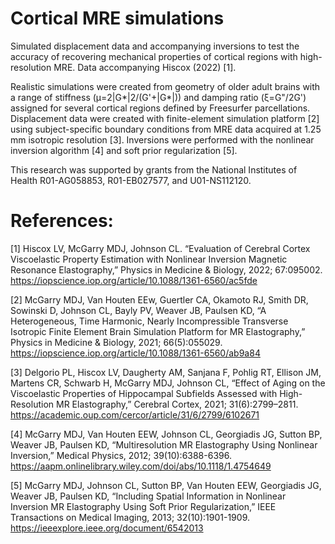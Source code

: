 # Cortical MRE simulations
Simulated displacement data and accompanying inversions to test the accuracy of recovering mechanical properties of cortical regions with high-resolution MRE. Data accompanying Hiscox (2022) [1].

Realistic simulations were created from geometry of older adult brains with a range of stiffness (μ=2|G*|2/(G'+|G*|)) and damping ratio (ξ=G"/2G') assigned for several cortical regions defined by Freesurfer parcellations. Displacement data were created with finite-element simulation platform [2] using subject-specific boundary conditions from MRE data acquired at 1.25 mm isotropic resolution [3]. Inversions were performed with the nonlinear inversion algorithm [4] and soft prior regularization [5].

This research was supported by grants from the National Institutes of Health R01-AG058853, R01-EB027577, and U01-NS112120.

# References:
[1] Hiscox LV, McGarry MDJ, Johnson CL. “Evaluation of Cerebral Cortex Viscoelastic Property Estimation with Nonlinear Inversion Magnetic Resonance Elastography,” Physics in Medicine & Biology, 2022; 67:095002. https://iopscience.iop.org/article/10.1088/1361-6560/ac5fde

[2] McGarry MDJ, Van Houten EEw, Guertler CA, Okamoto RJ, Smith DR, Sowinski D, Johnson CL, Bayly PV, Weaver JB, Paulsen KD, “A Heterogeneous, Time Harmonic, Nearly Incompressible Transverse Isotropic Finite Element Brain Simulation Platform for MR Elastography,” Physics in Medicine & Biology, 2021; 66(5):055029. https://iopscience.iop.org/article/10.1088/1361-6560/ab9a84

[3] Delgorio PL, Hiscox LV, Daugherty AM, Sanjana F, Pohlig RT, Ellison JM, Martens CR, Schwarb H, McGarry MDJ, Johnson CL, “Effect of Aging on the Viscoelastic Properties of Hippocampal Subfields Assessed with High-Resolution MR Elastography,” Cerebral Cortex, 2021; 31(6):2799–2811. https://academic.oup.com/cercor/article/31/6/2799/6102671

[4] McGarry MDJ, Van Houten EEW, Johnson CL, Georgiadis JG, Sutton BP, Weaver JB, Paulsen KD, “Multiresolution MR Elastography Using Nonlinear Inversion,” Medical Physics, 2012; 39(10):6388-6396. https://aapm.onlinelibrary.wiley.com/doi/abs/10.1118/1.4754649

[5] McGarry MDJ, Johnson CL, Sutton BP, Van Houten EEW, Georgiadis JG, Weaver JB, Paulsen KD, “Including Spatial Information in Nonlinear Inversion MR Elastography Using Soft Prior Regularization,” IEEE Transactions on Medical Imaging, 2013; 32(10):1901-1909. https://ieeexplore.ieee.org/document/6542013
